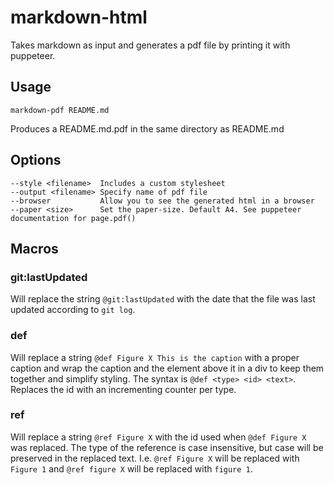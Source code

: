 # markdown-html

Takes markdown as input and generates a pdf file by printing it with puppeteer.

## Usage

```
markdown-pdf README.md
```

Produces a README.md.pdf in the same directory as README.md

## Options

```
--style <filename>  Includes a custom stylesheet
--output <filename> Specify name of pdf file
--browser           Allow you to see the generated html in a browser
--paper <size>      Set the paper-size. Default A4. See puppeteer documentation for page.pdf()
```

## Macros

### git:lastUpdated

Will replace the string `@git:lastUpdated` with
the date that the file was last updated according to `git log`.

### def

Will replace a string `@def Figure X This is the caption`
with a proper caption and wrap the caption and the element above it
in a div to keep them together and simplify styling.
The syntax is `@def <type> <id> <text>`.
Replaces the id with an incrementing counter per type.

### ref

Will replace a string `@ref Figure X` with the id used when `@def Figure X` was replaced.
The type of the reference is case insensitive, but case will be preserved in the replaced text. I.e. `@ref Figure X` will be replaced with `Figure 1` and `@ref figure X` will be replaced with `figure 1`.
